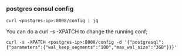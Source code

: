 ### postgres consul config

```
curl <postgres-ip>:8008/config | jq
```

You can do a curl -s -XPATCH  to change the running conf;

```
curl -s -XPATCH <postgres-ip>:8008/config -d '{"postgresql":{"parameters":{"wal_keep_segments":"180","max_wal_size":"3GB"}}}'
```
